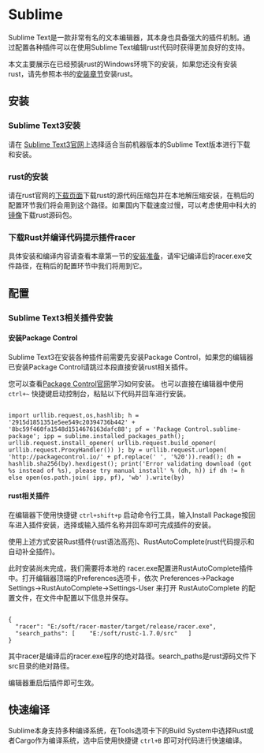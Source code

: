 # Sublime

Sublime Text是一款非常有名的文本编辑器，其本身也具备强大的插件机制。通过配置各种插件可以在使用Sublime Text编辑rust代码时获得更加良好的支持。

本文主要展示在已经预装rust的Windows环境下的安装，如果您还没有安装rust，请先参照本书的[安装章节](../install/install_rust_on_windows.md)安装rust。

## 安装

### Sublime Text3安装

请在 [Sublime Text3官网](http://www.sublimetext.com/3)上选择适合当前机器版本的Sublime Text版本进行下载和安装。

### rust的安装

请在rust官网的[下载页面](https://www.rust-lang.org/downloads.html)下载rust的源代码压缩包并在本地解压缩安装，在稍后的配置环节我们将会用到这个路径。如果国内下载速度过慢，可以考虑使用中科大的[镜像](http://mirrors.ustc.edu.cn/)下载rust源码包。

### 下载Rust并编译代码提示插件racer

具体安装和编译内容请查看本章第一节的[安装准备](../editors/before.md)，请牢记编译后的racer.exe文件路径，在稍后的配置环节中我们将用到它。

## 配置

### Sublime Text3相关插件安装

#### 安装Package Control

Sublime Text3在安装各种插件前需要先安装Package Control，如果您的编辑器已安装Package Control请跳过本段直接安装rust相关插件。

您可以查看[Package Control官网](https://packagecontrol.io/installation)学习如何安装。
也可以直接在编辑器中使用 `ctrl+~` 快捷键启动控制台，粘贴以下代码并回车进行安装。

```shell

import urllib.request,os,hashlib; h = '2915d1851351e5ee549c20394736b442' + '8bc59f460fa1548d1514676163dafc88'; pf = 'Package Control.sublime-package'; ipp = sublime.installed_packages_path(); urllib.request.install_opener( urllib.request.build_opener( urllib.request.ProxyHandler()) ); by = urllib.request.urlopen( 'http://packagecontrol.io/' + pf.replace(' ', '%20')).read(); dh = hashlib.sha256(by).hexdigest(); print('Error validating download (got %s instead of %s), please try manual install' % (dh, h)) if dh != h else open(os.path.join( ipp, pf), 'wb' ).write(by)

```

#### rust相关插件

在编辑器下使用快捷键 `ctrl+shift+p` 启动命令行工具，输入Install Package按回车进入插件安装，选择或输入插件名称并回车即可完成插件的安装。

使用上述方式安装Rust插件\(rust语法高亮\)、RustAutoComplete\(rust代码提示和自动补全插件\)。

此时安装尚未完成，我们需要将本地的 racer.exe配置进RustAutoComplete插件中。打开编辑器顶端的Preferences选项卡，依次 Preferences->Package Settings->RustAutoComplete->Settings-User 来打开 RustAutoComplete 的配置文件，在文件中配置以下信息并保存。

```shell

{
  "racer": "E:/soft/racer-master/target/release/racer.exe",
  "search_paths": [    "E:/soft/rustc-1.7.0/src"   ]
}

```

其中racer是编译后的racer.exe程序的绝对路径。search_paths是rust源码文件下src目录的绝对路径。

编辑器重启后插件即可生效。

## 快速编译

Sublime本身支持多种编译系统，在Tools选项卡下的Build System中选择Rust或者Cargo作为编译系统，选中后使用快捷键 `ctrl+B` 即可对代码进行快速编译。

